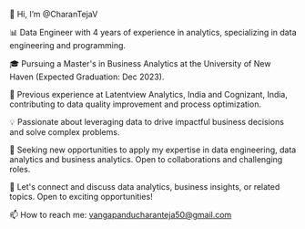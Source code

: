 👋 Hi, I’m @CharanTejaV

📊 Data Engineer with 4 years of experience in analytics, specializing in data engineering and programming.

🎓 Pursuing a Master's in Business Analytics at the University of New Haven (Expected Graduation: Dec 2023).

💼 Previous experience at Latentview Analytics, India and Cognizant, India, contributing to data quality improvement and process optimization.

💡 Passionate about leveraging data to drive impactful business decisions and solve complex problems.

🚀 Seeking new opportunities to apply my expertise in data engineering, data analytics and business analytics. Open to collaborations and challenging roles.

📧 Let's connect and discuss data analytics, business insights, or related topics. Open to exciting opportunities!

📫 How to reach me: vangapanducharanteja50@gmail.com
